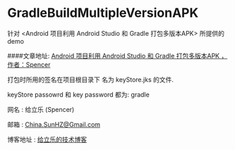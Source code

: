 # GradleBuildMultipleVersionAPK
针对 &lt;Android 项目利用 Android Studio 和 Gradle 打包多版本APK> 所提供的 demo

####文章地址:
[Android 项目利用 Android Studio 和 Gradle 打包多版本APK ， 作者：Spencer](http://spencer-dev.com/blog/2015/android-xiang-mu-li-yong-android-studio-he-gradle-da-bao-duo-ban-ben-apk.html/ "Android 项目利用 Android Studio 和 Gradle 打包多版本APK ， 作者：Spencer")

打包时所用的签名在项目根目录下 名为 keyStore.jks 的文件.

keyStore passowrd 和 key password 都为: gradle


网名 : 给立乐 (Spencer)

邮箱 : <China.SunHZ@Gmail.com>

博客地址 : [给立乐的技术博客](http://www.Spencer-dev.com "给立乐的技术博客")

